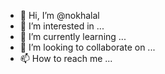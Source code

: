 - 👋 Hi, I’m @nokhalal
- 👀 I’m interested in ...
- 🌱 I’m currently learning ...
- 💞️ I’m looking to collaborate on ...
- 📫 How to reach me ...

<!---
nokhalal-nxtwave/nokhalal-nxtwave is a ✨ special ✨ repository because its `README.md` (this file) appears on your GitHub profile.
You can click the Preview link to take a look at your changes.
--->

